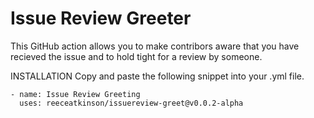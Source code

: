 # Issue Review Greeter
This GitHub action allows you to make contribors aware that you have recieved the issue and to hold tight for a review by someone.

INSTALLATION
Copy and paste the following snippet into your .yml file.

```
- name: Issue Review Greeting
  uses: reeceatkinson/issuereview-greet@v0.0.2-alpha
```
